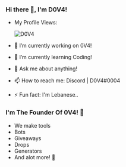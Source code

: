 ### Hi there 👋, I'm D0V4!

- My Profile Views: <p align="left"> <img src="https://gpvc.arturio.dev/LocalizedDod" alt="D0V4" /> </p>

- 🔭 I’m currently working on 0V4!
- 🌱 I’m currently learning Coding!
- 💬 Ask me about anything!
- 📫 How to reach me: Discord | D0V4#0004
- ⚡ Fun fact: I'm Lebanese..

### I'm The Founder Of 0V4! 🤗
- We make tools
- Bots
- Giveaways
- Drops
- Generators
- And alot more! 💙

